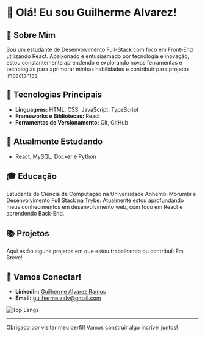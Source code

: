 # 👋 Olá! Eu sou Guilherme Alvarez!

## 🌟 Sobre Mim

Sou um estudante de Desenvolvimento Full-Stack com foco em Front-End utilizando React. Apaixonado e entusiasmado por tecnologia e inovação, estou constantemente aprendendo e explorando novas ferramentas e tecnologias para aprimorar minhas habilidades e contribuir para projetos impactantes.

## 🔧 Tecnologias Principais

- **Linguagens:** HTML, CSS, JavaScript, TypeScript
- **Frameworks e Bibliotecas:** React
- **Ferramentas de Versionamento:** Git, GitHub

## 🔧 Atualmente Estudando

- React, MySQL, Docker e Python

## 🎓 Educação

Estudante de Ciência da Computação na Universidade Anhembi Morumbi e Desenvolvimento Full Stack na Trybe.
Atualmente estou aprofundando meus conhecimentos em desenvolvimento web, com foco em React e aprendendo Back-End.

## 📚 Projetos

Aqui estão alguns projetos em que estou trabalhando ou contribuí:
Em Breve!

## 🚀 Vamos Conectar!

- **LinkedIn:** [Guilherme Alvarez Ramos](https://www.linkedin.com/in/guilherme-alvarez-ramos/)
- **Email:** [guilherme.zalv@gmail.com](mailto:guilherme.zalv@gmail.com)

![Top Langs](https://github-readme-stats.vercel.app/api/top-langs/?username=guilhermealvdev&layout=compact)

---

Obrigado por visitar meu perfil! Vamos construir algo incrível juntos!

<!--
**guilhermealvdev/guilhermealvdev** is a ✨ _special_ ✨ repository because its `README.md` (this file) appears on your GitHub profile.

Here are some ideas to get you started:

- 🔭 I’m currently working on ...
- 🌱 I’m currently learning ...
- 👯 I’m looking to collaborate on ...
- 🤔 I’m looking for help with ...
- 💬 Ask me about ...
- 📫 How to reach me: ...
- 😄 Pronouns: ...
- ⚡ Fun fact: ...
-->
